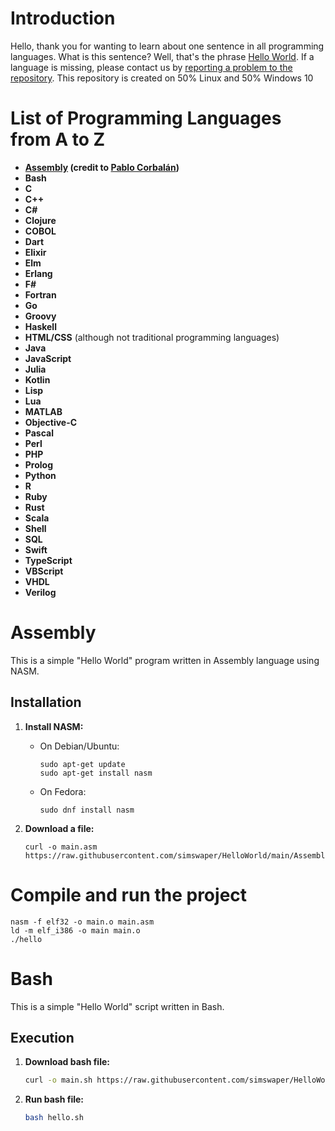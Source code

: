# Introduction

Hello, thank you for wanting to learn about one sentence in all programming languages. What is this sentence? Well, that's the phrase [Hello World](https://pl.wikipedia.org/wiki/Hello_world). If a language is missing, please contact us by [reporting a problem to the repository](https://github.com/simswaper/HelloWorld/issues). This repository is created on 50% Linux and 50% Windows 10

# List of Programming Languages from A to Z

- **[Assembly](#assembly) (credit to [Pablo Corbalán](https://gist.github.com/pablocorbalann))**
- **Bash**
- **C**
- **C++**
- **C#**
- **Clojure**
- **COBOL**
- **Dart**
- **Elixir**
- **Elm**
- **Erlang**
- **F#**
- **Fortran**
- **Go**
- **Groovy**
- **Haskell**
- **HTML/CSS** (although not traditional programming languages)
- **Java**
- **JavaScript**
- **Julia**
- **Kotlin**
- **Lisp**
- **Lua**
- **MATLAB**
- **Objective-C**
- **Pascal**
- **Perl**
- **PHP**
- **Prolog**
- **Python**
- **R**
- **Ruby**
- **Rust**
- **Scala**
- **Shell**
- **SQL**
- **Swift**
- **TypeScript**
- **VBScript**
- **VHDL**
- **Verilog**

# Assembly
This is a simple "Hello World" program written in Assembly language using NASM.

## Installation

1. **Install NASM:**
   - On Debian/Ubuntu:
     ```assembly
     sudo apt-get update
     sudo apt-get install nasm
     ```
   - On Fedora:
     ```assembly
     sudo dnf install nasm
     ```

2. **Download a file:**
   ```assembly
   curl -o main.asm https://raw.githubusercontent.com/simswaper/HelloWorld/main/Assembly/main.asm
   ```

# Compile and run the project
   ```assembly
nasm -f elf32 -o main.o main.asm
ld -m elf_i386 -o main main.o
./hello
   ```

# Bash
This is a simple "Hello World" script written in Bash.

## Execution

1. **Download bash file:**
   ```bash
   curl -o main.sh https://raw.githubusercontent.com/simswaper/HelloWorld/main/Bash/main.sh
   ```

2. **Run bash file:**
   ```bash
   bash hello.sh
   ```
